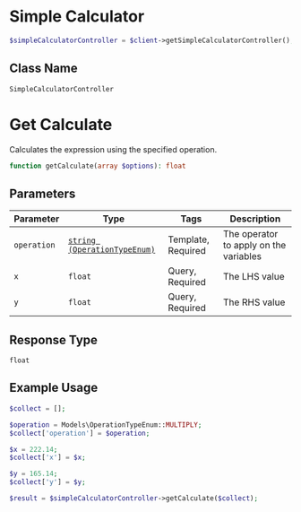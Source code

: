 # Simple Calculator

```php
$simpleCalculatorController = $client->getSimpleCalculatorController();
```

## Class Name

`SimpleCalculatorController`


# Get Calculate

Calculates the expression using the specified operation.

```php
function getCalculate(array $options): float
```

## Parameters

| Parameter | Type | Tags | Description |
|  --- | --- | --- | --- |
| `operation` | [`string (OperationTypeEnum)`](../../doc/models/operation-type-enum.md) | Template, Required | The operator to apply on the variables |
| `x` | `float` | Query, Required | The LHS value |
| `y` | `float` | Query, Required | The RHS value |

## Response Type

`float`

## Example Usage

```php
$collect = [];

$operation = Models\OperationTypeEnum::MULTIPLY;
$collect['operation'] = $operation;

$x = 222.14;
$collect['x'] = $x;

$y = 165.14;
$collect['y'] = $y;

$result = $simpleCalculatorController->getCalculate($collect);
```


